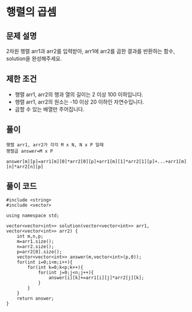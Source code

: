 # 행렬의 곱셈
## 문제 설명
2차원 행렬 arr1과 arr2를 입력받아, arr1에 arr2를 곱한 결과를 반환하는 함수, solution을 완성해주세요.

## 제한 조건
* 행렬 arr1, arr2의 행과 열의 길이는 2 이상 100 이하입니다.
* 행렬 arr1, arr2의 원소는 -10 이상 20 이하인 자연수입니다.
* 곱할 수 있는 배열만 주어집니다.

## 풀이
```
행렬 arr1, arr2가 각각 M x N, N x P 일때
행렬곱 answer=M x P

answer[m][p]=arr1[m][0]*arr2[0][p]+arr1[m][1]*arr2[1][p]+...+arr1[m][n]*arr2[n][p]
```

## 풀이 코드
```
#include <string>
#include <vector>

using namespace std;

vector<vector<int>> solution(vector<vector<int>> arr1, vector<vector<int>> arr2) {
    int m,n,p;
    m=arr1.size();
    n=arr2.size();
    p=arr2[0].size();
    vector<vector<int>> answer(m,vector<int>(p,0));
    for(int i=0;i<m;i++){
        for(int k=0;k<p;k++){
            for(int j=0;j<n;j++){
                answer[i][k]+=arr1[i][j]*arr2[j][k];
            }
        }
    }
    return answer;
}

```